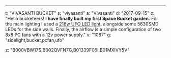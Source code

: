 ---
t: "VIVASANTI BUCKET"
s: "vivasanti"
a: "Vivasanti"
d: "2017-09-15"
c: "Hello bucketeers! <strong>I have finally built my first Space Bucket garden.</strong> For the main lighting I used a <a href='https://amzn.to/36NO5zr'>216w UFO LED light</a>, alongside some 5630SMD LEDs for the side walls. Finally, the airflow is a simple configuration of two 8x8 PC fans with a 12v power supply."
v: "1087"
g: "sidelight,bucket,pcfan,ufo"

z: "B000VBW17S,B002QVFN7G,B01339F06I,B01MXIVY5V"
